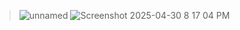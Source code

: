 > ![unnamed](https://github.com/user-attachments/assets/d47ca14d-40f1-4ae6-9a8b-517df6295d67)
![Screenshot 2025-04-30 8 17 04 PM](https://github.com/user-attachments/assets/93c163a8-da55-437e-b134-2cf82a5ecd57)
